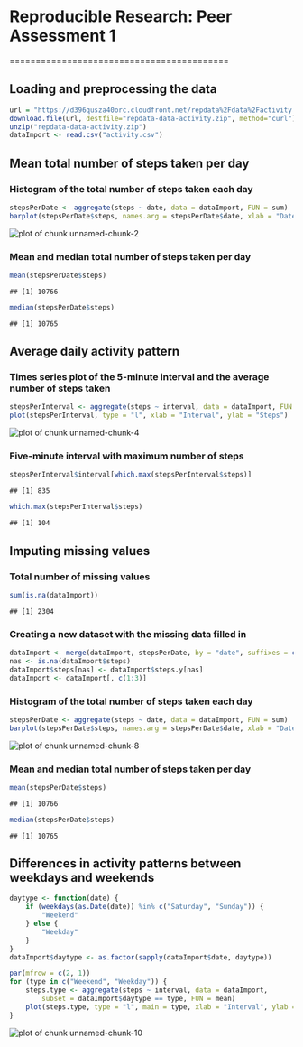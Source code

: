 # Reproducible Research: Peer Assessment 1
==========================================

## Loading and preprocessing the data

```r
url = "https://d396qusza40orc.cloudfront.net/repdata%2Fdata%2Factivity.zip"
download.file(url, destfile="repdata-data-activity.zip", method="curl")
unzip("repdata-data-activity.zip")
dataImport <- read.csv("activity.csv")
```

## Mean total number of steps taken per day
### Histogram of the total number of steps taken each day

```r
stepsPerDate <- aggregate(steps ~ date, data = dataImport, FUN = sum)
barplot(stepsPerDate$steps, names.arg = stepsPerDate$date, xlab = "Date", ylab = "Steps")
```

![plot of chunk unnamed-chunk-2](figure/unnamed-chunk-2.png) 

### Mean and median total number of steps taken per day

```r
mean(stepsPerDate$steps)
```

```
## [1] 10766
```

```r
median(stepsPerDate$steps)
```

```
## [1] 10765
```

## Average daily activity pattern
### Times series plot of the 5-minute interval and the average number of steps taken

```r
stepsPerInterval <- aggregate(steps ~ interval, data = dataImport, FUN = mean)
plot(stepsPerInterval, type = "l", xlab = "Interval", ylab = "Steps")
```

![plot of chunk unnamed-chunk-4](figure/unnamed-chunk-4.png) 

### Five-minute interval with maximum number of steps

```r
stepsPerInterval$interval[which.max(stepsPerInterval$steps)]
```

```
## [1] 835
```

```r
which.max(stepsPerInterval$steps)
```

```
## [1] 104
```

## Imputing missing values
### Total number of missing values

```r
sum(is.na(dataImport))
```

```
## [1] 2304
```

### Creating a new dataset with the missing data filled in

```r
dataImport <- merge(dataImport, stepsPerDate, by = "date", suffixes = c("", ".y"))
nas <- is.na(dataImport$steps)
dataImport$steps[nas] <- dataImport$steps.y[nas]
dataImport <- dataImport[, c(1:3)]
```

### Histogram of the total number of steps taken each day

```r
stepsPerDate <- aggregate(steps ~ date, data = dataImport, FUN = sum)
barplot(stepsPerDate$steps, names.arg = stepsPerDate$date, xlab = "Date", ylab = "Steps")
```

![plot of chunk unnamed-chunk-8](figure/unnamed-chunk-8.png) 

### Mean and median total number of steps taken per day

```r
mean(stepsPerDate$steps)
```

```
## [1] 10766
```

```r
median(stepsPerDate$steps)
```

```
## [1] 10765
```

## Differences in activity patterns between weekdays and weekends

```r
daytype <- function(date) {
    if (weekdays(as.Date(date)) %in% c("Saturday", "Sunday")) {
        "Weekend"
    } else {
        "Weekday"
    }
}
dataImport$daytype <- as.factor(sapply(dataImport$date, daytype))

par(mfrow = c(2, 1))
for (type in c("Weekend", "Weekday")) {
    steps.type <- aggregate(steps ~ interval, data = dataImport, 
        subset = dataImport$daytype == type, FUN = mean)
    plot(steps.type, type = "l", main = type, xlab = "Interval", ylab = "Steps")
}
```

![plot of chunk unnamed-chunk-10](figure/unnamed-chunk-10.png) 
